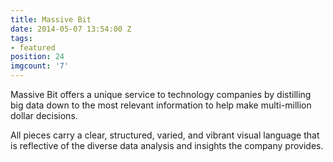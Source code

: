 ```yaml
---
title: Massive Bit
date: 2014-05-07 13:54:00 Z
tags:
- featured
position: 24
imgcount: '7'
---
```


Massive Bit offers a unique service to technology companies by distilling big data down to the most relevant information to help make multi-million dollar decisions.


All pieces carry a clear, structured, varied, and vibrant visual language that is reflective of the diverse data analysis and insights the company provides.
